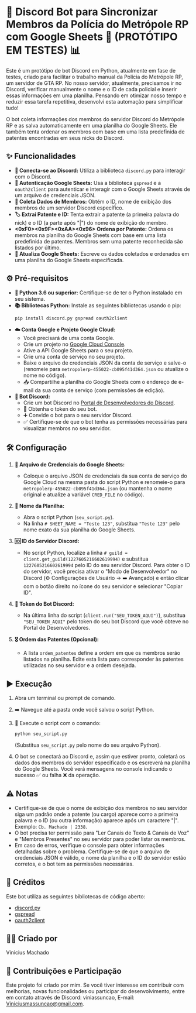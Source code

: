 # 🤖 Discord Bot para Sincronizar Membros da Polícia do Metrópole RP com Google Sheets 🧪 (PROTÓTIPO EM TESTES) 📊

Este é um protótipo de bot Discord em Python, atualmente em fase de testes, criado para facilitar o trabalho manual da Polícia do Metrópole RP, um servidor de GTA RP. No nosso servidor, atualmente, precisamos ir no Discord, verificar manualmente o nome e o ID de cada policial e inserir essas informações em uma planilha. Pensando em otimizar nosso tempo e reduzir essa tarefa repetitiva, desenvolvi esta automação para simplificar tudo!

O bot coleta informações dos membros do servidor Discord do Metrópole RP e as salva automaticamente em uma planilha do Google Sheets. Ele também tenta ordenar os membros com base em uma lista predefinida de patentes encontradas em seus nicks do Discord.

## ✨ Funcionalidades

* **🔗 Conecta-se ao Discord:** Utiliza a biblioteca `discord.py` para interagir com o Discord.
* **🔑 Autenticação Google Sheets:** Usa a biblioteca `gspread` e a `oauth2client` para autenticar e interagir com o Google Sheets através de um arquivo de credenciais JSON.
* **👤 Coleta Dados de Membros:** Obtém o ID, nome de exibição dos membros de um servidor Discord específico.
* **🏷️ Extrai Patente e ID:** Tenta extrair a patente (a primeira palavra do nick) e o ID (a parte após "|") do nome de exibição do membro.
* **<0xF0><0x9F><0xAA><0x96> Ordena por Patente:** Ordena os membros na planilha do Google Sheets com base em uma lista predefinida de patentes. Membros sem uma patente reconhecida são listados por último.
* **💾 Atualiza Google Sheets:** Escreve os dados coletados e ordenados em uma planilha do Google Sheets especificada.

## ⚙️ Pré-requisitos

* **🐍 Python 3.6 ou superior:** Certifique-se de ter o Python instalado em seu sistema.
* **📚 Bibliotecas Python:** Instale as seguintes bibliotecas usando o pip:
    ```bash
    pip install discord.py gspread oauth2client
    ```
* **☁️ Conta Google e Projeto Google Cloud:**
    * Você precisará de uma conta Google.
    * Crie um projeto no [Google Cloud Console](https://console.cloud.google.com/).
    * Ative a API Google Sheets para o seu projeto.
    * Crie uma conta de serviço no seu projeto.
    * Baixe o arquivo de credenciais JSON da conta de serviço e salve-o (renomeie para `metropolerp-455022-cb095f41d364.json` ou atualize o nome no código).
    * 📤 Compartilhe a planilha do Google Sheets com o endereço de e-mail da sua conta de serviço (com permissões de edição).
* **🤖 Bot Discord:**
    * Crie um bot Discord no [Portal de Desenvolvedores do Discord](https://discord.com/developers/applications).
    * 🔑 Obtenha o token do seu bot.
    * ➕ Convide o bot para o seu servidor Discord.
    * ✅ Certifique-se de que o bot tenha as permissões necessárias para visualizar membros no seu servidor.

## 🛠️ Configuração

1.  **🔑 Arquivo de Credenciais do Google Sheets:**
    * Coloque o arquivo JSON de credenciais da sua conta de serviço do Google Cloud na mesma pasta do script Python e renomeie-o para `metropolerp-455022-cb095f41d364.json` (ou mantenha o nome original e atualize a variável `CRED_FILE` no código).

2.  **📝 Nome da Planilha:**
    * Abra o script Python (`seu_script.py`).
    * Na linha `# SHEET_NAME = "Teste 123"`, substitua `"Teste 123"` pelo nome exato da sua planilha do Google Sheets.

3.  **🆔 ID do Servidor Discord:**
    * No script Python, localize a linha `# guild = client.get_guild(1227605216602619994)` e substitua `1227605216602619994` pelo ID do seu servidor Discord. Para obter o ID do servidor, você precisa ativar o "Modo de Desenvolvedor" no Discord (⚙️ Configurações de Usuário -> ➡️ Avançado) e então clicar com o botão direito no ícone do seu servidor e selecionar "Copiar ID".

4.  **🔑 Token do Bot Discord:**
    * Na última linha do script (`client.run("SEU_TOKEN_AQUI")`), substitua `"SEU_TOKEN_AQUI"` pelo token do seu bot Discord que você obteve no Portal de Desenvolvedores.

5.  **🎖️ Ordem das Patentes (Opcional):**
    * A lista `ordem_patentes` define a ordem em que os membros serão listados na planilha. Edite esta lista para corresponder às patentes utilizadas no seu servidor e a ordem desejada.

## ▶️ Execução

1.  Abra um terminal ou prompt de comando.
2.  ➡️ Navegue até a pasta onde você salvou o script Python.
3.  🚀 Execute o script com o comando:
    ```bash
    python seu_script.py
    ```
    (Substitua `seu_script.py` pelo nome do seu arquivo Python).

4.  O bot se conectará ao Discord e, assim que estiver pronto, coletará os dados dos membros do servidor especificado e os escreverá na planilha do Google Sheets. Você verá mensagens no console indicando o sucesso ✅ ou falha ❌ da operação.

## ⚠️ Notas

* Certifique-se de que o nome de exibição dos membros no seu servidor siga um padrão onde a patente (ou cargo) aparece como a primeira palavra e o ID (ou outra informação) aparece após um caractere "|". Exemplo: `Cb. Machado | 2338`.
* O bot precisa ter permissão para "Ler Canais de Texto & Canais de Voz" e "Membros Presentes" no seu servidor para poder listar os membros.
* Em caso de erros, verifique o console para obter informações detalhadas sobre o problema. Certifique-se de que o arquivo de credenciais JSON é válido, o nome da planilha e o ID do servidor estão corretos, e o bot tem as permissões necessárias.

## 🙏 Créditos

Este bot utiliza as seguintes bibliotecas de código aberto:

* [discord.py](https://discordpy.readthedocs.io/en/stable/)
* [gspread](https://docs.gspread.org/en/latest/)
* [oauth2client](https://oauth2client.readthedocs.io/en/latest/)

## 🧑‍💻 Criado por

Vinicius Machado

## 🤝 Contribuições e Participação

Este projeto foi criado por mim. Se você tiver interesse em contribuir com melhorias, novas funcionalidades ou participar do desenvolvimento, entre em contato através de Discord: viniassuncao, E-mail: Viniciusmassuncao@gmail.com.
